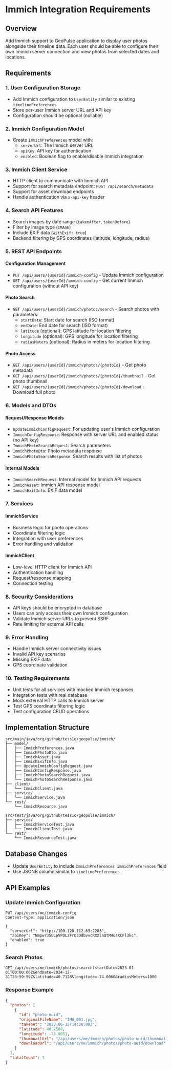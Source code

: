 # Immich Integration Requirements

## Overview
Add Immich support to GeoPulse application to display user photos alongside their timeline data. Each user should be able to configure their own Immich server connection and view photos from selected dates and locations.

## Requirements

### 1. User Configuration Storage
- Add Immich configuration to `UserEntity` similar to existing `timelinePreferences`
- Store per-user Immich server URL and API key
- Configuration should be optional (nullable)

### 2. Immich Configuration Model
- Create `ImmichPreferences` model with:
  - `serverUrl`: The Immich server URL
  - `apiKey`: API key for authentication
  - `enabled`: Boolean flag to enable/disable Immich integration

### 3. Immich Client Service
- HTTP client to communicate with Immich API
- Support for search metadata endpoint: `POST /api/search/metadata`
- Support for asset download endpoints
- Handle authentication via `x-api-key` header

### 4. Search API Features
- Search images by date range (`takenAfter`, `takenBefore`)
- Filter by image type (`IMAGE`)
- Include EXIF data (`withExif: true`)
- Backend filtering by GPS coordinates (latitude, longitude, radius)

### 5. REST API Endpoints

#### Configuration Management
- `PUT /api/users/{userId}/immich-config` - Update Immich configuration
- `GET /api/users/{userId}/immich-config` - Get current Immich configuration (without API key)

#### Photo Search
- `GET /api/users/{userId}/immich/photos/search` - Search photos with parameters:
  - `startDate`: Start date for search (ISO format)
  - `endDate`: End date for search (ISO format)
  - `latitude` (optional): GPS latitude for location filtering
  - `longitude` (optional): GPS longitude for location filtering
  - `radiusMeters` (optional): Radius in meters for location filtering

#### Photo Access
- `GET /api/users/{userId}/immich/photos/{photoId}` - Get photo metadata
- `GET /api/users/{userId}/immich/photos/{photoId}/thumbnail` - Get photo thumbnail
- `GET /api/users/{userId}/immich/photos/{photoId}/download` - Download full photo

### 6. Models and DTOs

#### Request/Response Models
- `UpdateImmichConfigRequest`: For updating user's Immich configuration
- `ImmichConfigResponse`: Response with server URL and enabled status (no API key)
- `ImmichPhotoSearchRequest`: Search parameters
- `ImmichPhotoDto`: Photo metadata response
- `ImmichPhotoSearchResponse`: Search results with list of photos

#### Internal Models
- `ImmichSearchRequest`: Internal model for Immich API requests
- `ImmichAsset`: Immich API response model
- `ImmichExifInfo`: EXIF data model

### 7. Services

#### ImmichService
- Business logic for photo operations
- Coordinate filtering logic
- Integration with user preferences
- Error handling and validation

#### ImmichClient
- Low-level HTTP client for Immich API
- Authentication handling
- Request/response mapping
- Connection testing

### 8. Security Considerations
- API keys should be encrypted in database
- Users can only access their own Immich configuration
- Validate Immich server URLs to prevent SSRF
- Rate limiting for external API calls

### 9. Error Handling
- Handle Immich server connectivity issues
- Invalid API key scenarios
- Missing EXIF data
- GPS coordinate validation

### 10. Testing Requirements
- Unit tests for all services with mocked Immich responses
- Integration tests with real database
- Mock external HTTP calls to Immich server
- Test GPS coordinate filtering logic
- Test configuration CRUD operations

## Implementation Structure

```
src/main/java/org/github/tess1o/geopulse/immich/
├── model/
│   ├── ImmichPreferences.java
│   ├── ImmichPhotoDto.java
│   ├── ImmichAsset.java
│   ├── ImmichExifInfo.java
│   ├── UpdateImmichConfigRequest.java
│   ├── ImmichConfigResponse.java
│   ├── ImmichPhotoSearchRequest.java
│   └── ImmichPhotoSearchResponse.java
├── client/
│   └── ImmichClient.java
├── service/
│   └── ImmichService.java
└── rest/
    └── ImmichResource.java

src/test/java/org/github/tess1o/geopulse/immich/
├── service/
│   ├── ImmichServiceTest.java
│   └── ImmichClientTest.java
└── rest/
    └── ImmichResourceTest.java
```

## Database Changes
- Update `UserEntity` to include `ImmichPreferences immichPreferences` field
- Use JSONB column similar to `timelinePreferences`

## API Examples

### Update Immich Configuration
```http
PUT /api/users/me/immich-config
Content-Type: application/json

{
  "serverUrl": "http://100.120.112.63:2283",
  "apiKey": "NmpwrJSULpVPDLzFrO3OdbvvcRXXlaQtM4o4XCFl3kc",
  "enabled": true
}
```

### Search Photos
```http
GET /api/users/me/immich/photos/search?startDate=2023-01-01T00:00:00Z&endDate=2024-12-31T23:59:59Z&latitude=40.7128&longitude=-74.0060&radiusMeters=1000
```

### Response Example
```json
{
  "photos": [
    {
      "id": "photo-uuid",
      "originalFileName": "IMG_001.jpg",
      "takenAt": "2023-06-15T14:30:00Z",
      "latitude": 40.7589,
      "longitude": -73.9851,
      "thumbnailUrl": "/api/users/me/immich/photos/photo-uuid/thumbnail",
      "downloadUrl": "/api/users/me/immich/photos/photo-uuid/download"
    }
  ],
  "totalCount": 1
}
```